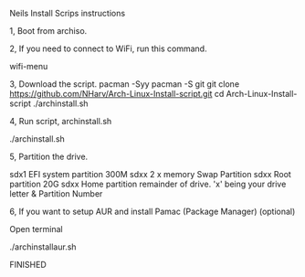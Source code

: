 Neils Install Scrips instructions

1, Boot from archiso.

2, If you need to connect to WiFi, run this command.

wifi-menu

3, Download the script.
pacman -Syy
pacman -S git
git clone https://github.com/NHarv/Arch-Linux-Install-script.git
cd Arch-Linux-Install-script
./archinstall.sh

4, Run script, archinstall.sh

./archinstall.sh

5, Partition the drive.

sdx1 EFI system partition 300M
sdxx 2 x memory Swap Partition
sdxx Root partition 20G
sdxx Home partition remainder of drive.
'x' being your drive letter & Partition Number

6, If you want to setup AUR and install Pamac (Package Manager) (optional)

Open terminal

./archinstallaur.sh


FINISHED
